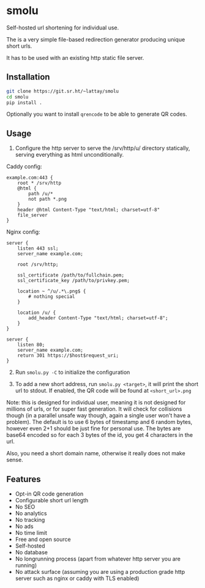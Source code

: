 # smolu

Self-hosted url shortening for individual use.

The is a very simple file-based redirection generator producing unique short urls.

It has to be used with an existing http static file server.

## Installation

```bash
git clone https://git.sr.ht/~lattay/smolu
cd smolu
pip install .
```

Optionally you want to install `qrencode` to be able to generate QR codes.

## Usage

1. Configure the http server to serve the /srv/http/u/ directory statically, serving everything as html unconditionally.

Caddy config:
```
example.com:443 {
	root * /srv/http
	@html {
		path /u/*
		not path *.png
	}
	header @html Content-Type "text/html; charset=utf-8"
	file_server
}
```

Nginx config:
```
server {
    listen 443 ssl;
    server_name example.com;

    root /srv/http;

    ssl_certificate /path/to/fullchain.pem;
    ssl_certificate_key /path/to/privkey.pem;

    location ~ ^/u/.*\.png$ {
        # nothing special
    }

    location /u/ {
        add_header Content-Type "text/html; charset=utf-8";
    }
}

server {
    listen 80;
    server_name example.com;
    return 301 https://$host$request_uri;
}
```

2. Run `smolu.py -C` to initialize the configuration

3. To add a new short address, run `smolu.py <target>`, it will print the short
   url to stdout. If enabled, the QR code will be found at `<short_url>.png`


Note: this is designed for individual user, meaning it is not designed for
millions of urls, or for super fast generation. It will check for collisions
though (in a parallel unsafe way though, again a single user won't have a
problem). The default is to use 6 bytes of timestamp and 6 random bytes, however
even 2+1 should be just fine for personal use. The bytes are base64 encoded so
for each 3 bytes of the id, you get 4 characters in the url.

Also, you need a short domain name, otherwise it really does not make sense.

## Features

- Opt-in QR code generation
- Configurable short url length
- No SEO
- No analytics
- No tracking
- No ads
- No time limit
- Free and open source
- Self-hosted
- No database
- No longrunning process (apart from whatever http server you are running)
- No attack surface (assuming you are using a production grade http server such
  as nginx or caddy with TLS enabled)
